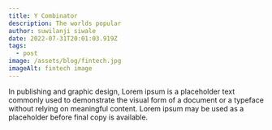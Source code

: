 ```yaml
---
title: Y Combinator
description: The worlds popular
author: suwilanji siwale
date: 2022-07-31T20:01:03.919Z
tags:
  - post
image: /assets/blog/fintech.jpg
imageAlt: fintech image
---
```

In publishing and graphic design, Lorem ipsum is a placeholder text commonly used to demonstrate the visual form of a document or a typeface without relying on meaningful content. Lorem ipsum may be used as a placeholder before final copy is available.